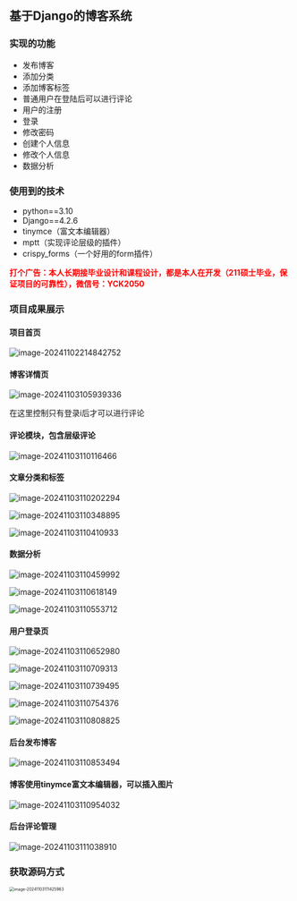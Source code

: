 ## 基于Django的博客系统

### 实现的功能

- 发布博客
- 添加分类
- 添加博客标签
- 普通用户在登陆后可以进行评论
- 用户的注册
- 登录
- 修改密码
- 创建个人信息
- 修改个人信息
- 数据分析

### 使用到的技术

- python==3.10
- Django==4.2.6
- tinymce（富文本编辑器）
- mptt（实现评论层级的插件）
- crispy_forms（一个好用的form插件）

**<font color="red">打个广告：本人长期接毕业设计和课程设计，都是本人在开发（211硕士毕业，保证项目的可靠性），微信号：YCK2050</font>**

### 项目成果展示

#### 项目首页

![image-20241102214842752](https://raw.githubusercontent.com/rongdisun/learn/main/image-20241102214842752.png)

#### 博客详情页

![image-20241103105939336](https://raw.githubusercontent.com/rongdisun/learn/main/image-20241103105939336.png)

在这里控制只有登录i后才可以进行评论

#### 评论模块，包含层级评论

![image-20241103110116466](https://raw.githubusercontent.com/rongdisun/learn/main/image-20241103110116466.png)

#### 文章分类和标签

![image-20241103110202294](https://raw.githubusercontent.com/rongdisun/learn/main/image-20241103110202294.png)

![image-20241103110348895](https://raw.githubusercontent.com/rongdisun/learn/main/image-20241103110348895.png)

![image-20241103110410933](https://raw.githubusercontent.com/rongdisun/learn/main/image-20241103110410933.png)

#### 数据分析

![image-20241103110459992](https://raw.githubusercontent.com/rongdisun/learn/main/image-20241103110459992.png)

![image-20241103110618149](https://raw.githubusercontent.com/rongdisun/learn/main/image-20241103110618149.png)

![image-20241103110553712](https://raw.githubusercontent.com/rongdisun/learn/main/image-20241103110553712.png)

#### 用户登录页

![image-20241103110652980](https://raw.githubusercontent.com/rongdisun/learn/main/image-20241103110652980.png)

![image-20241103110709313](https://raw.githubusercontent.com/rongdisun/learn/main/image-20241103110709313.png)

![image-20241103110739495](https://raw.githubusercontent.com/rongdisun/learn/main/image-20241103110739495.png)

![image-20241103110754376](https://raw.githubusercontent.com/rongdisun/learn/main/image-20241103110754376.png)

![image-20241103110808825](https://raw.githubusercontent.com/rongdisun/learn/main/image-20241103110808825.png)

#### 后台发布博客

![image-20241103110853494](https://raw.githubusercontent.com/rongdisun/learn/main/image-20241103110853494.png)

#### 博客使用tinymce富文本编辑器，可以插入图片

![image-20241103110954032](https://raw.githubusercontent.com/rongdisun/learn/main/image-20241103110954032.png)

#### 后台评论管理

![image-20241103111038910](https://raw.githubusercontent.com/rongdisun/learn/main/image-20241103111038910.png)

### 获取源码方式



<img src="https://raw.githubusercontent.com/rongdisun/learn/main/image-20241103111425963.png" alt="image-20241103111425963" style="zoom:50%;" />

